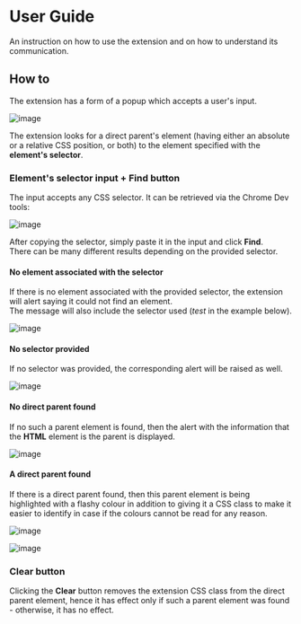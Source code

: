 # User Guide

An instruction on how to use the extension and on how to understand its communication.

## How to
The extension has a form of a popup which accepts a user's input.

![image](https://user-images.githubusercontent.com/3950530/138863948-eb82b6b2-598d-4f81-9c52-23555494fc48.png)

The extension looks for a direct parent's element (having either an absolute or a relative CSS position, or both) to the element specified with the **element's selector**.

### Element's selector input + Find button

The input accepts any CSS selector. It can be retrieved via the Chrome Dev tools:

![image](https://user-images.githubusercontent.com/3950530/138868033-e11f7cb3-2242-446d-ab16-64a36fa932c2.png)

After copying the selector, simply paste it in the input and click **Find**.</br>
There can be many different results depending on the provided selector.

#### No element associated with the selector

If there is no element associated with the provided selector, the extension will alert saying it could not find an element.</br>
The message will also include the selector used (_test_ in the example below).

![image](https://user-images.githubusercontent.com/3950530/138868931-9d72c90d-8f96-4819-b6c6-14d21c6d51c2.png)

#### No selector provided

If no selector was provided, the corresponding alert will be raised as well.

![image](https://user-images.githubusercontent.com/3950530/138869875-2531f1a7-9237-4270-9e45-960fb73d8087.png)

#### No direct parent found

If no such a parent element is found, then the alert with the information that the **HTML** element is the parent is displayed.

![image](https://user-images.githubusercontent.com/3950530/138867716-786f441e-e5ea-41a5-93f5-7840a2e5c79d.png)

#### A direct parent found

If there is a direct parent found, then this parent element is being highlighted with a flashy colour in addition to giving it a CSS class to make it easier to identify in case if the colours cannot be read for any reason.

![image](https://user-images.githubusercontent.com/3950530/138871996-57a809a6-95ba-4d40-ad5b-bd8420456d43.png)

![image](https://user-images.githubusercontent.com/3950530/138872297-8b816eb1-f23a-4246-86a3-298e9abd172b.png)

### Clear button

Clicking the **Clear** button removes the extension CSS class from the direct parent element, hence it has effect only if such a parent element was found - otherwise, it has no effect.
